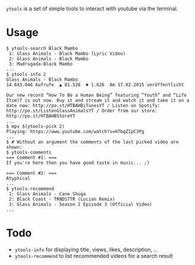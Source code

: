 `ytools` is a set of simple tools to interact with youtube via the terminal.

# Usage
```console
$ ytools-search Black Mambo
 1: Glass Animals - Black Mambo (Lyric Video)
 2: Glass Animals - Black Mambo
 3: Madrugada-Black Mambo
...
$ ytools-info 2
Glass Animals - Black Mambo
14.643.046 Aufrufe  ▲ 81.526  ▼ 1.626  Am 17.02.2015 veröffentlicht

Our new record “How To Be a Human Being” featuring “Youth” and “Life Itself is out now. Buy it and stream it and watch it and take it on a date now: http://po.st/HTBAHBiTunesYT / Listen on Spotify: http://po.st/ListenGlassAnimalsYT / Order from our store: http://po.st/HTBAHBStoreYT
...
$ mpv $(ytools-pick 2)
Playing: https://www.youtube.com/watch?v=H7bqZIpC3Pg
...
$ # Without an argument the comments of the last picked video are shown:
$ ytools-comments
=== Comment #1: ===
If you're here then you have good taste in music... ;)

=== Comment #2: ===
Atyphical
...
$ ytools-recommend
 1: Glass Animals - Cane Shuga
 2: Black Coast - TRNDSTTR (Lucian Remix)
 3: Glass Animals - Season 2 Episode 3 (Official Video)
...
```

# Todo
- `ytools-info` for displaying title, views, likes, description, ...
- `ytools-recommend` to list recommended videos for a search result
